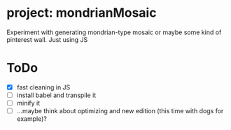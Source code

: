 # project: mondrianMosaic

Experiment with generating mondrian-type mosaic or maybe some kind of pinterest wall. Just using JS

# ToDo

- [X] fast cleaning in JS
- [ ] install babel and transpile it
- [ ] minify it
- [ ] ...maybe think about optimizing and new edition (this time with dogs for example)?